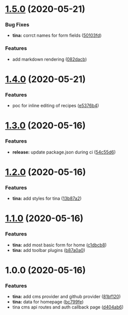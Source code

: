 # [1.5.0](https://github.com/pixelmord/myworld/compare/v1.4.0...v1.5.0) (2020-05-21)


### Bug Fixes

* **tina:**  corrct names for form fields ([50103fd](https://github.com/pixelmord/myworld/commit/50103fdf9b5423b52bc2a6586a169ae872dea8ba))


### Features

* add markdown rendering ([082dacb](https://github.com/pixelmord/myworld/commit/082dacba38f3e02f8f4890a6ad77acb2141431c8))

# [1.4.0](https://github.com/pixelmord/myworld/compare/v1.3.0...v1.4.0) (2020-05-21)


### Features

* poc for inline editing of recipes ([e5376b4](https://github.com/pixelmord/myworld/commit/e5376b425d03baa6989175bcbe56d7a5c6b168c4))

# [1.3.0](https://github.com/pixelmord/myworld/compare/v1.2.0...v1.3.0) (2020-05-16)


### Features

* **release:** update package.json during ci ([54c55d6](https://github.com/pixelmord/myworld/commit/54c55d6ddeeaa4dfcb3dc5aa8e65739427005f61))

# [1.2.0](https://github.com/pixelmord/myworld/compare/v1.1.0...v1.2.0) (2020-05-16)


### Features

* **tina:** add styles for tina ([13b87a2](https://github.com/pixelmord/myworld/commit/13b87a289d732f76138fa98285d0dbd821b002a3))

# [1.1.0](https://github.com/pixelmord/myworld/compare/v1.0.0...v1.1.0) (2020-05-16)


### Features

* **tina:** add most basic form for home ([c1dbcb8](https://github.com/pixelmord/myworld/commit/c1dbcb88acf6d22b6a82b95639d0d07e5b5fa3b8))
* **tina:** add toolbar plugins ([b87a0a0](https://github.com/pixelmord/myworld/commit/b87a0a011eb980a6c00bf55d56c58bebe364e23d))

# 1.0.0 (2020-05-16)


### Features

* **tina:** add cms provider and github provider ([81bf120](https://github.com/pixelmord/myworld/commit/81bf1209611c292d24730d19b60af00a468410cc))
* **tina:** data for homepage ([bc799fe](https://github.com/pixelmord/myworld/commit/bc799fe85cd8fba01af795d63e27745845f7d889))
* tina cms api routes and auth callback page ([d404ab6](https://github.com/pixelmord/myworld/commit/d404ab67947c066139ea55f0219f0f846141d7c1))
